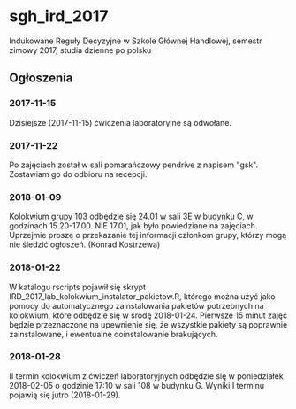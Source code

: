 # sgh_ird_2017
Indukowane Reguły Decyzyjne w Szkole Głównej Handlowej, semestr zimowy 2017, studia dzienne po polsku

## Ogłoszenia

### 2017-11-15
Dzisiejsze (2017-11-15) ćwiczenia laboratoryjne są odwołane.

### 2017-11-22
Po zajęciach został w sali pomarańczowy pendrive z napisem "gsk". Zostawiam go do odbioru na recepcji.

### 2018-01-09
Kolokwium grupy 103 odbędzie się 24.01 w sali 3E w budynku C, w godzinach 15.20-17.00. NIE 17.01, jak było powiedziane na zajęciach. Uprzejmie proszę o przekazanie tej informacji członkom grupy, którzy mogą nie śledzić ogłoszeń. (Konrad Kostrzewa)

### 2018-01-22
W katalogu rscripts pojawił się skrypt IRD_2017_lab_kolokwium_instalator_pakietow.R, którego można użyć jako pomocy do automatycznego zainstalowania pakietów potrzebnych na kolokwium, które odbędzie się w środę 2018-01-24. Pierwsze 15 minut zajęć będzie przeznaczone na upewnienie się, że wszystkie pakiety są poprawnie zainstalowane, i ewentualne doinstalowanie brakujących.

### 2018-01-28
II termin kolokwium z ćwiczeń laboratoryjnych odbędzie się w poniedziałek 2018-02-05 o godzinie 17:10 w sali 108 w budynku G. Wyniki I terminu pojawią się jutro (2018-01-29).
